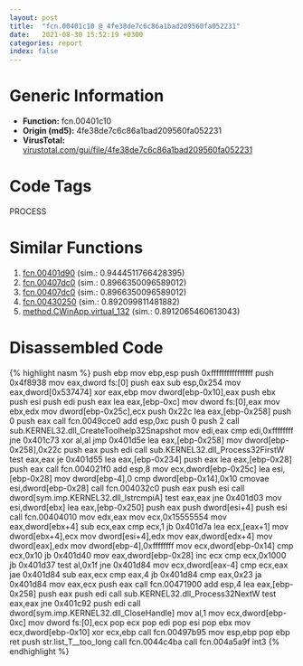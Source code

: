 ```yaml
---
layout: post
title:  "fcn.00401c10 @ 4fe38de7c6c86a1bad209560fa052231"
date:   2021-08-30 15:52:19 +0300
categories: report
index: false
---
```


# Generic Information
- **Function:** fcn.00401c10
- **Origin (md5):** 4fe38de7c6c86a1bad209560fa052231
- **VirusTotal:** [virustotal.com/gui/file/4fe38de7c6c86a1bad209560fa052231][virustotal_ref]

# Code Tags
<span class="tag" id="PROCESS">PROCESS</span>


# Similar Functions

1. [fcn.00401d90][similar_1_ref] (sim.: 0.9444511766428395)
2. [fcn.00407dc0][similar_2_ref] (sim.: 0.8966350096589012)
3. [fcn.00407dc0][similar_3_ref] (sim.: 0.8966350096589012)
4. [fcn.00430250][similar_4_ref] (sim.: 0.892099811481882)
5. [method.CWinApp.virtual\_132][similar_5_ref] (sim.: 0.8912065460613043)


# Disassembled Code

{% highlight nasm %}
push ebp
mov ebp,esp
push 0xffffffffffffffff
push 0x4f8938
mov eax,dword fs:[0]
push eax
sub esp,0x254
mov eax,dword[0x537474]
xor eax,ebp
mov dword[ebp-0x10],eax
push ebx
push esi
push edi
push eax
lea eax,[ebp-0xc]
mov dword fs:[0],eax
mov ebx,edx
mov dword[ebp-0x25c],ecx
push 0x22c
lea eax,[ebp-0x258]
push 0
push eax
call fcn.0049cce0
add esp,0xc
push 0
push 2
call sub.KERNEL32.dll_CreateToolhelp32Snapshot
mov edi,eax
cmp edi,0xffffffff
jne 0x401c73
xor al,al
jmp 0x401d5e
lea eax,[ebp-0x258]
mov dword[ebp-0x258],0x22c
push eax
push edi
call sub.KERNEL32.dll_Process32FirstW
test eax,eax
je 0x401d55
lea eax,[ebp-0x234]
push eax
lea eax,[ebp-0x28]
push eax
call fcn.004021f0
add esp,8
mov ecx,dword[ebp-0x25c]
lea esi,[ebp-0x28]
mov dword[ebp-4],0
cmp dword[ebp-0x14],0x10
cmovae esi,dword[ebp-0x28]
call fcn.004032c0
push eax
push esi
call dword[sym.imp.KERNEL32.dll_lstrcmpiA]
test eax,eax
jne 0x401d03
mov esi,dword[ebx]
lea eax,[ebp-0x250]
push eax
push dword[esi+4]
push esi
call fcn.00404010
mov edx,eax
mov ecx,0x15555554
mov eax,dword[ebx+4]
sub ecx,eax
cmp ecx,1
jb 0x401d7a
lea ecx,[eax+1]
mov dword[ebx+4],ecx
mov dword[esi+4],edx
mov eax,dword[edx+4]
mov dword[eax],edx
mov dword[ebp-4],0xffffffff
mov ecx,dword[ebp-0x14]
cmp ecx,0x10
jb 0x401d40
mov eax,dword[ebp-0x28]
inc ecx
cmp ecx,0x1000
jb 0x401d37
test al,0x1f
jne 0x401d84
mov ecx,dword[eax-4]
cmp ecx,eax
jae 0x401d84
sub eax,ecx
cmp eax,4
jb 0x401d84
cmp eax,0x23
ja 0x401d84
mov eax,ecx
push eax
call fcn.00471900
add esp,4
lea eax,[ebp-0x258]
push eax
push edi
call sub.KERNEL32.dll_Process32NextW
test eax,eax
jne 0x401c92
push edi
call dword[sym.imp.KERNEL32.dll_CloseHandle]
mov al,1
mov ecx,dword[ebp-0xc]
mov dword fs:[0],ecx
pop ecx
pop edi
pop esi
pop ebx
mov ecx,dword[ebp-0x10]
xor ecx,ebp
call fcn.00497b95
mov esp,ebp
pop ebp
ret 
push str.list_T__too_long
call fcn.0044c4ba
call fcn.004a5a9f
int3 
{% endhighlight %}


[similar_1_ref]: /report/fcn.00401d90@4fe38de7c6c86a1bad209560fa052231
[similar_2_ref]: /report/fcn.00407dc0@9b5524245506621a9773176393787e61
[similar_3_ref]: /report/fcn.00407dc0@27ac6b5c7fa1ad11790cdc733c25a701
[similar_4_ref]: /report/fcn.00430250@94f83197373b17ab8b5225c0900d14de
[similar_5_ref]: /report/method.CWinApp.virtual_132@9c2b894b84f59672d8be2e984066f76f
[virustotal_ref]: https://www.virustotal.com/gui/file/4fe38de7c6c86a1bad209560fa052231